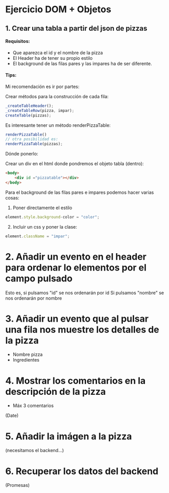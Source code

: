 # Ejercicio DOM + Objetos

## 1. Crear una tabla a partir del json de pizzas

#### Requisitos:

- Que aparezca el id y el nombre de la pizza
- El Header ha de tener su propio  estilo
- El background de las filas pares y las impares ha de ser diferente.

#### Tips:
Mi recomendación es ir por partes:

Crear métodos para la construcción de cada fila:

```javascript
_createTableHeader();
_createTableRow(pizza, impar);
createTable(pizzas);
```

Es interesante tener un método renderPizzaTable:
```javascript
renderPizzaTable() 
// otra posibilidad es:
renderPizzaTable(pizzas);
```
 

Dónde ponerlo:

Crear un div en el html donde pondremos el objeto tabla (dentro):

```html
<body>
    <div id ="pizzatable"></div>
</body>
```

Para el background de las filas pares e impares podemos hacer varias cosas:

1. Poner directamente el estilo
```javascript
element.style.background-color = "color";
```
2. Incluir un css y poner la clase:
```javascript
element.className = "impar";
```





# 2. Añadir un evento en el header para ordenar lo elementos por el campo pulsado
Esto es, si pulsamos "id" se nos ordenarán por id
Si pulsamos "nombre" se nos ordenarán por nombre

# 3. Añadir un evento que al pulsar una fila nos muestre los detalles de la pizza
- Nombre pizza
- Ingredientes

# 4. Mostrar los comentarios en la descripción de la pizza
- Máx 3 comentarios

(Date)


# 5. Añadir la imágen a la pizza

(necesitamos el backend...)

# 6. Recuperar los datos del backend

(Promesas)







